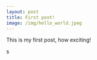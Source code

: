 ```yaml
---
layout: post
title: First post!
image: /img/hello_world.jpeg
---
```


This is my first post, how exciting!

s
